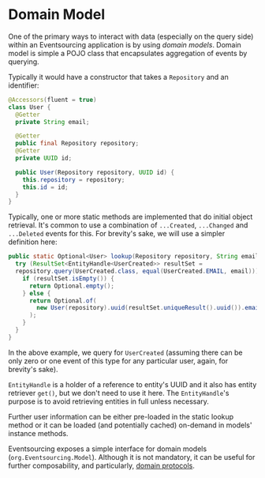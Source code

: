 # Domain Model

One of the primary ways to interact with data (especially on the query side) within an Eventsourcing application is by using *domain models*. Domain model is
simple a POJO class that encapsulates aggregation of events by querying.

Typically it would have a constructor that takes a `Repository` and an identifier:


```java
@Accessors(fluent = true)
class User {
  @Getter
  private String email;

  @Getter
  public final Repository repository;
  @Getter
  private UUID id;

  public User(Repository repository, UUID id) {
    this.repository = repository;
    this.id = id;
  }
}
```

Typically, one or more static methods are implemented that do initial object
retrieval. It's common to use a combination of `...Created`, `...Changed` and `...Deleted` events for this. For brevity's sake, we will use a simpler definition here:

```java
public static Optional<User> lookup(Repository repository, String email) {
  try (ResultSet<EntityHandle<UserCreated>> resultSet =
  repository.query(UserCreated.class, equal(UserCreated.EMAIL, email))) {
    if (resultSet.isEmpty()) {
      return Optional.empty();
    } else {
      return Optional.of(
        new User(repository).uuid(resultSet.uniqueResult().uuid()).email(email)
      );
    }
  }
}
```

In the above example, we query for `UserCreated` (assuming there can be only zero or one event of this type for any particular user, again, for brevity's sake).

`EntityHandle` is a holder of a reference to entity's UUID and it also has entity retriever `get()`, but we don't need to use it here. The `EntityHandle`'s purpose is to avoid retrieving entities in full unless necessary.

Further user information can be either pre-loaded in the static lookup method
or it can be loaded (and potentially cached) on-demand in models' instance methods.

Eventsourcing exposes a simple interface for domain models (`org.Eventsourcing.Model`). Although it is not mandatory, it can be useful for further composability, and particularly, [domain protocols](domain_protocol.md).
